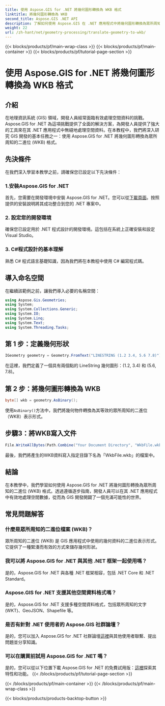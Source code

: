 ```yaml
---
title: 使用 Aspose.GIS for .NET 將幾何圖形轉換為 WKB 格式
linktitle: 將幾何圖形轉換為 WKB
second_title: Aspose.GIS .NET API
description: 了解如何使用 Aspose.GIS 在 .NET 應用程式中將幾何圖形轉換為眾所周知的二進位 (WKB) 格式，以實現無縫空間資料處理。
weight: 22
url: /zh-hant/net/geometry-processing/translate-geometry-to-wkb/
---
```


{{< blocks/products/pf/main-wrap-class >}}
{{< blocks/products/pf/main-container >}}
{{< blocks/products/pf/tutorial-page-section >}}

# 使用 Aspose.GIS for .NET 將幾何圖形轉換為 WKB 格式

## 介紹
在地理資訊系統 (GIS) 領域，開發人員經常面臨有效處理空間資料的挑戰。 Aspose.GIS for .NET 為這項挑戰提供了全面的解決方案，為開發人員提供了強大的工具來在其 .NET 應用程式中無縫地處理空間資料。在本教程中，我們將深入研究 GIS 開發的基本任務之一：使用 Aspose.GIS for .NET 將幾何圖形轉換為眾所周知的二進位 (WKB) 格式。
## 先決條件
在我們深入學習本教學之前，請確保您已設定以下先決條件：
### 1.安裝Aspose.GIS for .NET
首先，您需要在開發環境中安裝 Aspose.GIS for .NET。您可以從[下載頁面](https://releases.aspose.com/gis/net/)。按照提供的安裝說明將其成功整合到您的 .NET 專案中。
### 2. 設定您的開發環境
確保您已設定用於 .NET 程式設計的開發環境。這包括在系統上正確安裝和設定 Visual Studio。
### 3. C#程式設計的基本理解
熟悉 C# 程式語言基礎知識，因為我們將在本教程中使用 C# 編寫程式碼。

## 導入命名空間
在繼續該範例之前，讓我們導入必要的名稱空間：
```csharp
using Aspose.Gis.Geometries;
using System;
using System.Collections.Generic;
using System.IO;
using System.Linq;
using System.Text;
using System.Threading.Tasks;
```
## 第 1 步：定義幾何形狀
```csharp
IGeometry geometry = Geometry.FromText("LINESTRING (1.2 3.4, 5.6 7.8)");
```
在這裡，我們定義了一個具有兩個點的 LineString 幾何圖形：(1.2, 3.4) 和 (5.6, 7.8)。
## 第 2 步：將幾何圖形轉換為 WKB
```csharp
byte[] wkb = geometry.AsBinary();
```
使用`AsBinary()`方法中，我們將幾何物件轉換為其等效的眾所周知的二進位（WKB）表示形式。
## 步驟3：將WKB寫入文件
```csharp
File.WriteAllBytes(Path.Combine("Your Document Directory", "WkbFile.wkb"), wkb);
```
最後，我們將產生的WKB資料寫入指定目錄下名為「WkbFile.wkb」的檔案中。

## 結論
在本教學中，我們學習如何使用 Aspose.GIS for .NET 將幾何圖形轉換為眾所周知的二進位 (WKB) 格式。透過遵循逐步指南，開發人員可以在其 .NET 應用程式中有效地處理空間數據，從而為 GIS 開發開闢了一個充滿可能性的世界。
## 常見問題解答
### 什麼是眾所周知的二進位檔案 (WKB)？
眾所周知的二進位 (WKB) 是 GIS 應用程式中使用的幾何資料的二進位表示形式。它提供了一種緊湊而有效的方式來儲存幾何形狀。
### 我可以將 Aspose.GIS for .NET 與其他 .NET 框架一起使用嗎？
是的，Aspose.GIS for .NET 與各種 .NET 框架相容，包括 .NET Core 和 .NET Standard。
### Aspose.GIS for .NET 支援其他空間資料格式嗎？
是的，Aspose.GIS for .NET 支援多種空間資料格式，包括眾所周知的文字 (WKT)、GeoJSON、Shapefile 等。
### 是否有針對 .NET 使用者的 Aspose.GIS 社群論壇？
是的，您可以加入 Aspose.GIS for .NET 社群論壇[這裡](https://forum.aspose.com/c/gis/33)與其他使用者聯繫、提出問題並分享知識。
### 可以在購買前試用 Aspose.GIS for .NET 嗎？
是的，您可以從以下位置下載 Aspose.GIS for .NET 的免費試用版：[這裡](https://releases.aspose.com/)探索其特性和功能。
{{< /blocks/products/pf/tutorial-page-section >}}

{{< /blocks/products/pf/main-container >}}
{{< /blocks/products/pf/main-wrap-class >}}

{{< blocks/products/products-backtop-button >}}
